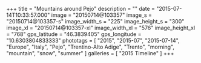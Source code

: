 +++
title = "Mountains around Pejo"
description = ""
date = "2015-07-14T10:33:57.000"
image = "20150714@103357"
image_s = "20150714@103357-s"
image_width_s = "225"
image_height_s = "300"
image_xl = "20150714@103357-xl"
image_width_xl = "576"
image_height_xl = "768"
gps_latitude = "46.3839405"
gps_longitude = "10.6303804833333"
phototags = [ "2015", "2015-07", "2015-07-14", "Europe", "Italy", "Pejo", "Trentino-Alto Adige", "Trento", "morning", "mountain", "snow", "summer" ]
galleries = [ "2015 Timeline" ]
+++
